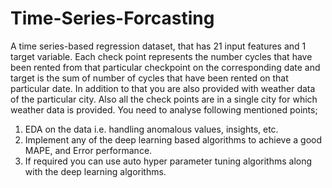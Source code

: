 # Time-Series-Forcasting
A time series-based regression dataset, that has 21 input features and 1 target variable. Each
check point represents the number cycles that have been rented from that particular
checkpoint on the corresponding date and target is the sum of number of cycles that have
been rented on that particular date. In addition to that you are also provided with weather data
of the particular city. Also all the check points are in a single city for which weather data is
provided.
You need to analyse following mentioned points;
1. EDA on the data i.e. handling anomalous values, insights, etc.
2. Implement any of the deep learning based algorithms to achieve a good MAPE, and Error
performance.
3. If required you can use auto hyper parameter tuning algorithms along with the deep
learning algorithms.
